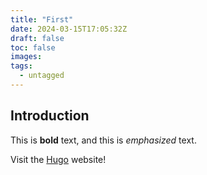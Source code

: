 ```yaml
---
title: "First"
date: 2024-03-15T17:05:32Z
draft: false
toc: false
images:
tags:
  - untagged
---
```


## Introduction

This is **bold** text, and this is *emphasized* text.

Visit the [Hugo](https://gohugo.io) website!
